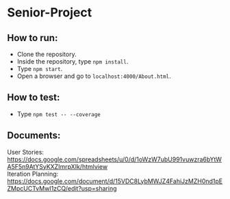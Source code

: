 # Senior-Project

## How to run:
* Clone the repository.<br>
* Inside the repository, type `npm install`.<br>
* Type `npm start`.<br>
* Open a browser and go to `localhost:4000/About.html`.<br>

## How to test:
* Type `npm test -- --coverage`

## Documents:
User Stories: https://docs.google.com/spreadsheets/u/0/d/1oWzW7ubU991vuwzra6bYtWA5F5n9AtYSyKXZImrpXIk/htmlview<br>
Iteration Planning: https://docs.google.com/document/d/15VDC8LybMWJZ4FahiJzMZH0nd1pEZMpcUCTvMwI1zCQ/edit?usp=sharing
